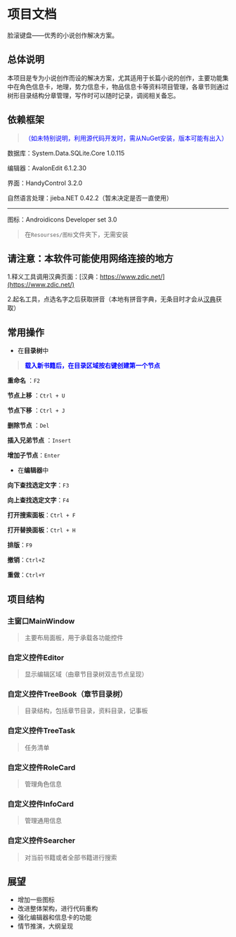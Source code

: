 # 项目文档
脸滚键盘——优秀的小说创作解决方案。

## 总体说明

本项目是专为小说创作而设的解决方案，尤其适用于长篇小说的创作，主要功能集中在角色信息卡，地理，势力信息卡，物品信息卡等资料项目管理，各章节则通过树形目录结构分章管理，写作时可以随时记录，调阅相关备忘。

## 依赖框架
><font color=#0000FF >（如未特别说明，利用源代码开发时，需从NuGet安装，版本可能有出入）</font>

数据库：System.Data.SQLite.Core 1.0.115

编辑器：AvalonEdit 6.1.2.30

界面：HandyControl 3.2.0

自然语言处理：jieba.NET 0.42.2（暂未决定是否一直使用）

---

图标：Androidicons Developer set 3.0
>在`Resourses/图标`文件夹下，无需安装

## 请注意：本软件可能使用网络连接的地方

1.释义工具调用汉典页面：[汉典：https://www.zdic.net/](https://www.zdic.net/)

2.起名工具，点选名字之后获取拼音（本地有拼音字典，无条目时才会从[汉典](https://www.zdic.net/)获取）

## 常用操作
- 在**目录树**中

><font color=#0000FF >**载入新书籍后，在目录区域按右键创建第一个节点**</font>

**重命名** ：`F2`

**节点上移** ：`Ctrl + U`

**节点下移** ：`Ctrl + J`

**删除节点** ：`Del`

**插入兄弟节点** ：`Insert`

**增加子节点**：`Enter`


- 在**编辑器**中

**向下查找选定文字**：`F3`

**向上查找选定文字**：`F4`

**打开搜索面板**：`Ctrl + F`

**打开替换面板**：`Ctrl + H`

**排版**：`F9`

**撤销**：`Ctrl+Z`

**重做**：`Ctrl+Y`

## 项目结构

### 主窗口MainWindow
> 主要布局面板，用于承载各功能控件

### 自定义控件Editor
> 显示编辑区域（由章节目录树双击节点呈现）

### 自定义控件TreeBook（章节目录树）
> 目录结构，包括章节目录，资料目录，记事板

### 自定义控件TreeTask
>任务清单

### 自定义控件RoleCard
> 管理角色信息

### 自定义控件InfoCard
> 管理通用信息

### 自定义控件Searcher
> 对当前书籍或者全部书籍进行搜索

## 展望
* 增加一些图标
* 改进整体架构，进行代码重构
* 强化编辑器和信息卡的功能
* 情节推演，大纲呈现